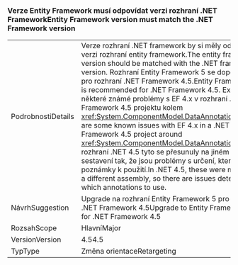 ### <a name="entity-framework-version-must-match-the-net-framework-version"></a><span data-ttu-id="5ddc7-101">Verze Entity Framework musí odpovídat verzi rozhraní .NET Framework</span><span class="sxs-lookup"><span data-stu-id="5ddc7-101">Entity Framework version must match the .NET Framework version</span></span>

|   |   |
|---|---|
|<span data-ttu-id="5ddc7-102">Podrobnosti</span><span class="sxs-lookup"><span data-stu-id="5ddc7-102">Details</span></span>|<span data-ttu-id="5ddc7-103">Verze rozhraní .NET framework by si měly odpovídat verzi rozhraní entity framework.</span><span class="sxs-lookup"><span data-stu-id="5ddc7-103">The entity framework version should be matched with the .NET framework version.</span></span> <span data-ttu-id="5ddc7-104">Rozhraní Entity Framework 5 se doporučuje pro rozhraní .NET Framework 4.5.</span><span class="sxs-lookup"><span data-stu-id="5ddc7-104">Entity Framework 5 is recommended for .NET Framework 4.5.</span></span> <span data-ttu-id="5ddc7-105">Existují některé známé problémy s EF 4.x v rozhraní .NET Framework 4.5 projektu kolem <xref:System.ComponentModel.DataAnnotations>.</span><span class="sxs-lookup"><span data-stu-id="5ddc7-105">There are some known issues with EF 4.x in a .NET Framework 4.5 project around <xref:System.ComponentModel.DataAnnotations>.</span></span> <span data-ttu-id="5ddc7-106">V rozhraní .NET 4.5 tyto se přesunuly na jiném sestavení tak, že jsou problémy s určení, které poznámky k použití.</span><span class="sxs-lookup"><span data-stu-id="5ddc7-106">In .NET 4.5, these were moved to a different assembly, so there are issues determining which annotations to use.</span></span>|
|<span data-ttu-id="5ddc7-107">Návrh</span><span class="sxs-lookup"><span data-stu-id="5ddc7-107">Suggestion</span></span>|<span data-ttu-id="5ddc7-108">Upgrade na rozhraní Entity Framework 5 pro rozhraní .NET Framework 4.5</span><span class="sxs-lookup"><span data-stu-id="5ddc7-108">Upgrade to Entity Framework 5 for .NET Framework 4.5</span></span>|
|<span data-ttu-id="5ddc7-109">Rozsah</span><span class="sxs-lookup"><span data-stu-id="5ddc7-109">Scope</span></span>|<span data-ttu-id="5ddc7-110">Hlavní</span><span class="sxs-lookup"><span data-stu-id="5ddc7-110">Major</span></span>|
|<span data-ttu-id="5ddc7-111">Version</span><span class="sxs-lookup"><span data-stu-id="5ddc7-111">Version</span></span>|<span data-ttu-id="5ddc7-112">4.5</span><span class="sxs-lookup"><span data-stu-id="5ddc7-112">4.5</span></span>|
|<span data-ttu-id="5ddc7-113">Typ</span><span class="sxs-lookup"><span data-stu-id="5ddc7-113">Type</span></span>|<span data-ttu-id="5ddc7-114">Změna orientace</span><span class="sxs-lookup"><span data-stu-id="5ddc7-114">Retargeting</span></span>|

